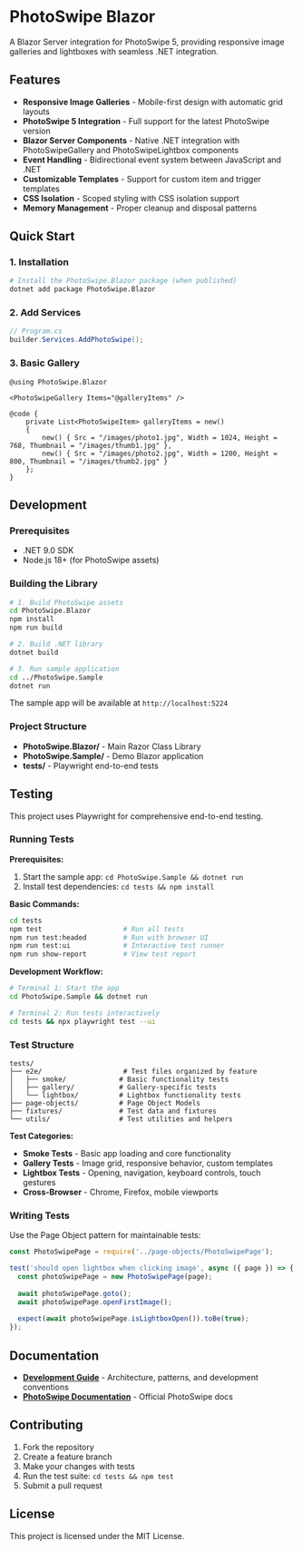# PhotoSwipe Blazor

A Blazor Server integration for PhotoSwipe 5, providing responsive image galleries and lightboxes with seamless .NET integration.

## Features

- **Responsive Image Galleries** - Mobile-first design with automatic grid layouts
- **PhotoSwipe 5 Integration** - Full support for the latest PhotoSwipe version
- **Blazor Server Components** - Native .NET integration with PhotoSwipeGallery and PhotoSwipeLightbox components  
- **Event Handling** - Bidirectional event system between JavaScript and .NET
- **Customizable Templates** - Support for custom item and trigger templates
- **CSS Isolation** - Scoped styling with CSS isolation support
- **Memory Management** - Proper cleanup and disposal patterns

## Quick Start

### 1. Installation

```bash
# Install the PhotoSwipe.Blazor package (when published)
dotnet add package PhotoSwipe.Blazor
```

### 2. Add Services

```csharp
// Program.cs
builder.Services.AddPhotoSwipe();
```

### 3. Basic Gallery

```razor
@using PhotoSwipe.Blazor

<PhotoSwipeGallery Items="@galleryItems" />

@code {
    private List<PhotoSwipeItem> galleryItems = new()
    {
        new() { Src = "/images/photo1.jpg", Width = 1024, Height = 768, Thumbnail = "/images/thumb1.jpg" },
        new() { Src = "/images/photo2.jpg", Width = 1200, Height = 800, Thumbnail = "/images/thumb2.jpg" }
    };
}
```

## Development

### Prerequisites

- .NET 9.0 SDK
- Node.js 18+ (for PhotoSwipe assets)

### Building the Library

```bash
# 1. Build PhotoSwipe assets
cd PhotoSwipe.Blazor
npm install
npm run build

# 2. Build .NET library  
dotnet build

# 3. Run sample application
cd ../PhotoSwipe.Sample
dotnet run
```

The sample app will be available at `http://localhost:5224`

### Project Structure

- **PhotoSwipe.Blazor/** - Main Razor Class Library
- **PhotoSwipe.Sample/** - Demo Blazor application
- **tests/** - Playwright end-to-end tests

## Testing

This project uses Playwright for comprehensive end-to-end testing.

### Running Tests

**Prerequisites:**
1. Start the sample app: `cd PhotoSwipe.Sample && dotnet run`
2. Install test dependencies: `cd tests && npm install`

**Basic Commands:**
```bash
cd tests
npm test                    # Run all tests
npm run test:headed         # Run with browser UI  
npm run test:ui             # Interactive test runner
npm run show-report         # View test report
```

**Development Workflow:**
```bash
# Terminal 1: Start the app
cd PhotoSwipe.Sample && dotnet run

# Terminal 2: Run tests interactively
cd tests && npx playwright test --ui
```

### Test Structure

```
tests/
├── e2e/                    # Test files organized by feature
│   ├── smoke/             # Basic functionality tests
│   ├── gallery/           # Gallery-specific tests  
│   └── lightbox/          # Lightbox functionality tests
├── page-objects/          # Page Object Models
├── fixtures/              # Test data and fixtures
└── utils/                 # Test utilities and helpers
```

**Test Categories:**
- **Smoke Tests** - Basic app loading and core functionality
- **Gallery Tests** - Image grid, responsive behavior, custom templates
- **Lightbox Tests** - Opening, navigation, keyboard controls, touch gestures
- **Cross-Browser** - Chrome, Firefox, mobile viewports

### Writing Tests

Use the Page Object pattern for maintainable tests:

```javascript
const PhotoSwipePage = require('../page-objects/PhotoSwipePage');

test('should open lightbox when clicking image', async ({ page }) => {
  const photoSwipePage = new PhotoSwipePage(page);
  
  await photoSwipePage.goto();
  await photoSwipePage.openFirstImage();
  
  expect(await photoSwipePage.isLightboxOpen()).toBe(true);
});
```

## Documentation

- **[Development Guide](CLAUDE.md)** - Architecture, patterns, and development conventions
- **[PhotoSwipe Documentation](https://photoswipe.com/)** - Official PhotoSwipe docs

## Contributing

1. Fork the repository
2. Create a feature branch
3. Make your changes with tests
4. Run the test suite: `cd tests && npm test`  
5. Submit a pull request

## License

This project is licensed under the MIT License.